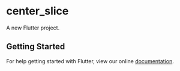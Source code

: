 # center_slice

A new Flutter project.

## Getting Started

For help getting started with Flutter, view our online
[documentation](https://flutter.io/).
